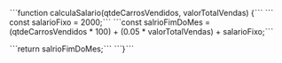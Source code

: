 
ˋˋˋfunction calculaSalario(qtdeCarrosVendidos, valorTotalVendas) {ˋˋˋ
   ˋˋˋ const salarioFixo = 2000;ˋˋˋ
    ˋˋˋconst salrioFimDoMes = (qtdeCarrosVendidos * 100) + (0.05 * valorTotalVendas) + salarioFixo;ˋˋˋ
 
 ˋˋˋreturn salrioFimDoMes;ˋˋˋ
ˋˋˋ}ˋˋˋ
